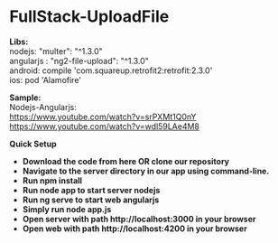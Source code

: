 # FullStack-UploadFile

<b>Libs:</b> <br>
nodejs:  "multer": "^1.3.0" <br>
angularjs : "ng2-file-upload": "^1.3.0" <br>
android: compile 'com.squareup.retrofit2:retrofit:2.3.0'<br>
ios: pod 'Alamofire'<br>

<b>Sample:</b><br>
Nodejs-Angularjs: <br>
https://www.youtube.com/watch?v=srPXMt1Q0nY<br>
https://www.youtube.com/watch?v=wdl59LAe4M8

<b>Quick Setup <br>
* Download the code from here OR clone our repository 
* Navigate to the server directory in our app using command-line.
* Run npm install
* Run node app to start server nodejs
* Run ng serve to start web angularjs
* Simply run node app.js
* Open server with path http://localhost:3000 in your browser
* Open web with path http://localhost:4200 in your browser

